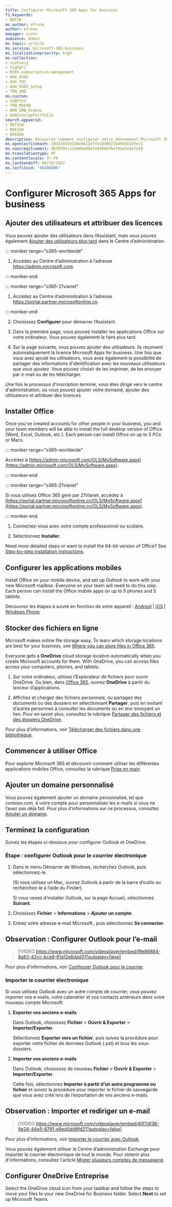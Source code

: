 ```yaml
---
title: Configurer Microsoft 365 Apps for business
f1.keywords:
- NOCSH
ms.author: efrene
author: efrene
manager: scotv
audience: Admin
ms.topic: article
ms.service: microsoft-365-business
ms.localizationpriority: high
ms.collection:
- scotvorg
- highpri
- M365-subscription-management
- Adm_O365
- Adm_TOC
- Adm_O365_Setup
- TRN_SMB
ms.custom:
- VSBFY23
- TRN_M365B
- OKR_SMB_Videos
- AdminSurgePortfolio
search.appverid:
- MET150
- MOE150
- BEA160
description: Découvrez comment configurer votre abonnement Microsoft 365 Apps for business.
ms.openlocfilehash: 50d31891632be6612e7fe18d0072b4965b16fec1
ms.sourcegitcommit: 0b7070ec119e00e0dafe030bbfbef0ae5c9afa19
ms.translationtype: MT
ms.contentlocale: fr-FR
ms.lasthandoff: 09/29/2022
ms.locfileid: "68186896"
---
```

# <a name="set-up-microsoft-365-apps-for-business"></a>Configurer Microsoft 365 Apps for business

## <a name="add-users-and-assign-licenses"></a>Ajouter des utilisateurs et attribuer des licences

Vous pouvez ajouter des utilisateurs dans l’Assistant, mais vous pouvez également [Ajouter des utilisateurs plus tard](../add-users/add-users.md) dans le Centre d’administration.

 ::: moniker range="o365-worldwide"

1. Accédez au Centre d’administration à l’adresse <a href="https://go.microsoft.com/fwlink/p/?linkid=2024339" target="_blank">https://admin.microsoft.com</a>.

::: moniker-end

::: moniker range="o365-21vianet"

1. Accédez au Centre d’administration à l’adresse <a href="https://go.microsoft.com/fwlink/p/?linkid=850627" target="_blank">https://portal.partner.microsoftonline.cn</a>.

::: moniker-end 

2. Choisissez **Configurer** pour démarrer l’Assistant.

3. Dans la première page, vous pouvez installer les applications Office sur votre ordinateur. Vous pouvez également le faire plus tard.

3. Sur la page suivante, vous pouvez ajouter des utilisateurs. Ils reçoivent automatiquement la licence Microsoft Apps for business. Une fois que vous avez ajouté les utilisateurs, vous avez également la possibilité de partager des informations d’identification avec les nouveaux utilisateurs que vous ajoutez. Vous pouvez choisir de les imprimer, de les envoyer par e-mail ou de les télécharger.

 Une fois le processus d'inscription terminé, vous êtes dirigé vers le centre d'administration, où vous pouvez ajouter votre domaine, ajouter des utilisateurs et attribuer des licences. 

## <a name="install-office"></a>Installer Office

Once you've created accounts for other people in your business, you and your team members will be able to install the full desktop version of Office (Word, Excel, Outlook, etc.). Each person can install Office on up to 5 PCs or Macs.
  
::: moniker range="o365-worldwide"

Accédez à [https://admin.microsoft.com/OLS/MySoftware.aspx](https://admin.microsoft.com/OLS/MySoftware.aspx).

::: moniker-end

::: moniker range="o365-21vianet"

Si vous utilisez Office 365 géré par 21Vianet, accédez à [https://portal.partner.microsoftonline.cn/OLS/MySoftware.aspx](https://portal.partner.microsoftonline.cn/OLS/MySoftware.aspx).

::: moniker-end

1. Connectez-vous avec votre compte professionnel ou scolaire.

2. Sélectionnez **Installer**.

Need more detailed steps or want to install the 64-bit version of Office? See [Step-by-step installation instructions](https://support.microsoft.com/office/4414eaaf-0478-48be-9c42-23adc4716658#BKMK_InstallSteps).
  
## <a name="set-up-mobile"></a>Configurer les applications mobiles

Install Office on your mobile device, and set up Outlook to work with your new Microsoft mailbox. Everyone on your team will need to do this step. Each person can install the Office mobile apps on up to 5 phones and 5 tablets.
  
Découvrez les étapes à suivre en fonction de votre appareil : [Android](https://support.microsoft.com/office/6ef2ebf2-fc2d-474a-be4a-5a801365c87f) | [iOS](https://support.microsoft.com/office/0402b37e-49c4-4419-a030-f34c2013041f) | [Windows Phone](https://support.microsoft.com/office/9bccc8b8-a321-4d0d-a45e-6e06a3438e43)
  
## <a name="store-files-online"></a>Stocker des fichiers en ligne

Microsoft makes online file storage easy. To learn which storage locations are best for your business, see [Where you can store files in Office 365](https://support.microsoft.com/office/d18d21a0-1f9f-4f6c-ac45-d52afa0a4a2e).
  
Everyone gets a **OneDrive** cloud storage location automatically when you create Microsoft accounts for them. With OneDrive, you can access files across your computers, phones, and tablets.
  
1. Sur votre ordinateur, utilisez l’Explorateur de fichiers pour ouvrir OneDrive. Ou bien, dans [Office 365](https://www.office.com), ouvrez **OneDrive** à partir du lanceur d’applications.

2. Affichez et chargez des fichiers personnels, ou partagez des documents ou des dossiers en sélectionnant **Partager**, puis en invitant d’autres personnes à consulter les documents ou en leur envoyant un lien. Pour en savoir plus, consultez la rubrique [Partager des fichiers et des dossiers OneDrive](https://support.microsoft.com/office/9fcc2f7d-de0c-4cec-93b0-a82024800c07#OS_Type=OneDrive_-_Business).
  
Pour plus d’informations, voir [Télécharger des fichiers dans une bibliothèque](https://support.microsoft.com/office/da549fb1-1fcb-4167-87d0-4693e93cb7a0).
  
## <a name="get-started-using-office"></a>Commencer à utiliser Office

Pour explorer Microsoft 365 et découvrir comment utiliser les différentes applications mobiles Office, consultez la rubrique [Prise en main](../admin-overview/get-started-with-office-365.md).

## <a name="add-a-custom-domain"></a>Ajouter un domaine personnalisé

Vous pouvez également ajouter un domaine personnalisé, tel que *contoso.com*, à votre compte pour personnaliser les e-mails si vous ne l’avez pas déjà fait. Pour plus d’informations sur ce processus, consultez [Ajouter un domaine](add-domain.md).

## <a name="finish-setting-up"></a>Terminez la configuration

Suivez les étapes ci-dessous pour configurer Outlook et OneDrive.

### <a name="step-set-up-outlook-for-email"></a>Étape : configurer Outlook pour le courrier électronique

1. Dans le menu Démarrer de Windows, recherchez Outlook, puis sélectionnez-le.

    (Si vous utilisez un Mac, ouvrez Outlook à partir de la barre d’outils ou recherchez-le à l’aide du Finder).

    Si vous venez d’installer Outlook, sur la page Accueil, sélectionnez **Suivant**.

2. Choisissez **Fichier** \> **Informations** \> **Ajouter un compte**.

3. Entrez votre adresse e-mail Microsoft , puis sélectionnez **Se connecter**.

## <a name="watch-set-up-outlook-for-email"></a>Observation : Configurer Outlook pour l’e-mail

> [!VIDEO https://www.microsoft.com/videoplayer/embed/9fe86884-8a83-42cc-bca9-61a12e6dad31?autoplay=false]
  
Pour plus d’informations, voir [Configurer Outlook pour le courrier](https://support.microsoft.com/office/f5bf0cd1-e1f3-4b0d-a022-ecab17efe86f).
  
### <a name="import-email"></a>Importer le courrier électronique

Si vous utilisiez Outlook avec un autre compte de courrier, vous pouvez importer vos e-mails, votre calendrier et vos contacts antérieurs dans votre nouveau compte Microsoft.
  
1. **Exporter vos anciens e-mails**

    Dans Outlook, choisissez **Fichier** \> **Ouvrir &amp; Exporter** \> **Importer/Exporter**.

    Sélectionnez **Exporter vers un fichier**, puis suivez la procédure pour exporter votre fichier de données Outlook (.pst) et tous les sous-dossiers.

2. **Importer vos anciens e-mails**

    Dans Outlook, choisissez de nouveau **Fichier** \> **Ouvrir &amp; Exporter** \> **Importer/Exporter**.

    Cette fois, sélectionnez **Importer à partir d’un autre programme ou fichier** et suivez la procédure pour importer le fichier de sauvegarde que vous avez créé lors de l’exportation de vos anciens e-mails.

## <a name="watch-import-and-redirect-email"></a>Observation : Importer et rediriger un e-mail

> [!VIDEO https://www.microsoft.com/videoplayer/embed/40f7df36-9e24-44e5-8791-e9ed0dd8fd21?autoplay=false]
  
Pour plus d’informations, voir [Importer le courrier avec Outlook](https://support.microsoft.com/office/6a3771d4-4c1d-4a25-92a6-0b8e476335de).

Vous pouvez également utiliser le Centre d’administration Exchange pour importer le courrier électronique de tout le monde. Pour obtenir plus d'informations, consultez l'article [Migrer plusieurs comptes de messagerie](/Exchange/mailbox-migration/mailbox-migration).

## <a name="set-up-onedrive-for-business"></a>Configurer OneDrive Entreprise

Select the OneDrive cloud icon from your taskbar and follow the steps to move your files to your new OneDrive for Business folder. Select **Next** to set up Microsoft Teams.

